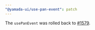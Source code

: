 ```yaml
---
"@yamada-ui/use-pan-event": patch
---
```


The `usePanEvent` was rolled back to [#1579](https://github.com/yamada-ui/yamada-ui/pull/1579).
